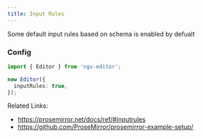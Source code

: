```yaml
---
title: Input Rules
---
```


Some default input rules based on schema is enabled by defualt

### Config

```ts
import { Editor } from 'ngx-editor';

new Editor({
  inputRules: true,
});
```

Related Links:

- https://prosemirror.net/docs/ref/#inputrules
- https://github.com/ProseMirror/prosemirror-example-setup/
